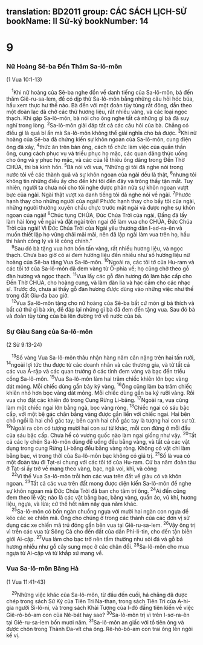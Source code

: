 translation: BD2011
group: CÁC SÁCH LỊCH-SỬ
bookName: II Sử-ký 
bookNumber: 14
-------

<div class="title"><h1>9</h1><h3>Nữ Hoàng Sê-ba Ðến Thăm Sa-lô-môn</h3><p>(1 Vua 10:1-13)</p></div>
<span class="verse 2su_9_1"> <sup>1</sup>Khi nữ hoàng của Sê-ba nghe đồn về danh tiếng của Sa-lô-môn, bà đến thăm Giê-ru-sa-lem, để có dịp thử Sa-lô-môn bằng những câu hỏi hóc búa, hầu xem thực hư thế nào. Bà đến với một đoàn tùy tùng rất đông, dẫn theo một đoàn lạc đà chở các thứ hương liệu, rất nhiều vàng, và các loại ngọc thạch. Khi gặp Sa-lô-môn, bà nói cho ông nghe tất cả những gì bà đã suy nghĩ trong lòng. </span>
<span class="verse 2su_9_2"><sup>2</sup>Sa-lô-môn giải đáp tất cả các câu hỏi của bà. Chẳng có điều gì là quá bí ẩn mà Sa-lô-môn không thể giải nghĩa cho bà được. </span>
<span class="verse 2su_9_3"><sup>3</sup>Khi nữ hoàng của Sê-ba đã chứng kiến sự khôn ngoan của Sa-lô-môn, cung điện ông đã xây, </span>
<span class="verse 2su_9_4"><sup>4</sup>thức ăn trên bàn ông, cách tổ chức làm việc của quần thần ông, cung cách phục vụ và triều phục họ mặc, các quan dâng thức uống cho ông và y phục họ mặc, và các của lễ thiêu ông dâng trong Ðền Thờ CHÚA, thì bà kinh hồn. </span>
<span class="verse 2su_9_5"><sup>5</sup>Bà nói với vua, “Những gì tôi đã nghe nói trong nước tôi về các thành quả và sự khôn ngoan của ngài đều là thật, </span>
<span class="verse 2su_9_6"><sup>6</sup>nhưng tôi không tin những điều ấy cho đến khi tôi đến đây và trông thấy tận mắt. Tuy nhiên, người ta chưa nói cho tôi nghe được phân nửa sự khôn ngoan vượt bực của ngài. Ngài thật vượt xa danh tiếng tôi đã nghe nói về ngài. </span>
<span class="verse 2su_9_7"><sup>7</sup>Phước hạnh thay cho những người của ngài! Phước hạnh thay cho bầy tôi của ngài, những người thường xuyên chầu chực trước mặt ngài và được nghe sự khôn ngoan của ngài! </span>
<span class="verse 2su_9_8"><sup>8</sup>Chúc tụng CHÚA, Ðức Chúa Trời của ngài, Ðấng đã lấy làm hài lòng về ngài và đặt ngài trên ngai để làm vua cho CHÚA, Ðức Chúa Trời của ngài! Vì Ðức Chúa Trời của Ngài yêu thương dân I-sơ-ra-ên và muốn thiết lập họ vững chãi mãi mãi, nên đã lập ngài làm vua trên họ, hầu thi hành công lý và lẽ công chính.”<br/></span>
<span class="verse 2su_9_9"> <sup>9</sup>Sau đó bà tặng vua hơn bốn tấn vàng, rất nhiều hương liệu, và ngọc thạch. Chưa bao giờ có ai đem hương liệu đến nhiều như số hương liệu nữ hoàng của Sê-ba tặng Vua Sa-lô-môn. </span>
<span class="verse 2su_9_10"><sup>10</sup>Ngoài ra, các tôi tớ của Hu-ram và các tôi tớ của Sa-lô-môn đã đem vàng từ Ô-phia về; họ cũng chở theo gỗ đàn hương và ngọc thạch. </span>
<span class="verse 2su_9_11"><sup>11</sup>Vua lấy các gỗ đàn hương đó làm bậc cấp cho Ðền Thờ CHÚA, cho hoàng cung, và làm đàn lia và hạc cầm cho các nhạc sĩ. Trước đó, chưa ai thấy gỗ đàn hương được dùng vào những việc như thế trong đất Giu-đa bao giờ.<br/></span>
<span class="verse 2su_9_12"> <sup>12</sup>Vua Sa-lô-môn tặng cho nữ hoàng của Sê-ba bất cứ món gì bà thích và bất cứ thứ gì bà xin, để đáp lại những gì bà đã đem đến tặng vua. Sau đó bà và đoàn tùy tùng của bà lên đường trở về nước của bà.<br/></span>
<div class="title"><h3>Sự Giàu Sang của Sa-lô-môn</h3><p>(2 Sử 9:13-24)</p></div>
<span class="verse 2su_9_13"> <sup>13</sup>Số vàng Vua Sa-lô-môn thâu nhận hàng năm cân nặng trên hai tấn rưỡi, </span>
<span class="verse 2su_9_14"><sup>14</sup>ngoài lợi tức thu được từ các doanh nhân và các thương gia, và từ tất cả các vua Ả-rập và các quan trưởng ở các tỉnh đem vàng và bạc đến triều cống Sa-lô-môn. </span>
<span class="verse 2su_9_15"><sup>15</sup>Vua Sa-lô-môn làm hai trăm chiếc khiên lớn bọc vàng dát mỏng. Mỗi chiếc dùng gần bảy ký vàng. </span>
<span class="verse 2su_9_16"><sup>16</sup>Ông cũng làm ba trăm chiếc khiên nhỏ hơn bọc vàng dát mỏng. Mỗi chiếc dùng gần ba ký rưỡi vàng. Rồi vua cho đặt các khiên đó trong Cung Rừng Li-băng. </span>
<span class="verse 2su_9_17"><sup>17</sup>Ngoài ra, vua cũng làm một chiếc ngai lớn bằng ngà, bọc vàng ròng. </span>
<span class="verse 2su_9_18"><sup>18</sup>Chiếc ngai có sáu bậc cấp, với một bệ gác chân bằng vàng được gắn liền với chiếc ngai. Hai bên chỗ ngồi là hai chỗ gác tay; bên cạnh hai chỗ gác tay là tượng hai con sư tử. </span>
<span class="verse 2su_9_19"><sup>19</sup>Ngoài ra còn có tượng mười hai con sư tử khác, mỗi con đứng ở mỗi đầu của sáu bậc cấp. Chưa hề có vương quốc nào làm ngai giống như vậy. </span>
<span class="verse 2su_9_20"><sup>20</sup>Tất cả các ly chén Sa-lô-môn dùng để uống đều bằng vàng, và tất cả các vật dụng trong cung Rừng Li-băng đều bằng vàng ròng. Không có vật chi làm bằng bạc, vì trong thời của Sa-lô-môn bạc không có giá trị. </span>
<span class="verse 2su_9_21"><sup>21</sup>Số là vua có một đoàn tàu đi Tạt-si chung với các tôi tớ của Hu-ram. Cứ ba năm đoàn tàu ở Tạt-si ấy trở về mang theo vàng, bạc, ngà voi, khỉ, và công<br/></span>
<span class="verse 2su_9_22"> <sup>22</sup>Vì thế Vua Sa-lô-môn trỗi hơn các vua trên đất về giàu có và khôn ngoan. </span>
<span class="verse 2su_9_23"><sup>23</sup>Tất cả các vua trên đất mong được diện kiến Sa-lô-môn để nghe sự khôn ngoan mà Ðức Chúa Trời đã ban cho tâm trí ông. </span>
<span class="verse 2su_9_24"><sup>24</sup>Ai đến cũng đem theo lễ vật; nào là các vật bằng bạc, bằng vàng, quần áo, vũ khí, hương liệu, ngựa, và lừa; cứ thế hết năm nầy qua năm khác.<br/></span>
<span class="verse 2su_9_25"> <sup>25</sup>Sa-lô-môn có bốn ngàn chuồng ngựa với mười hai ngàn con ngựa để kéo các xe chiến mã. Ông cho chúng ở trong các thành của các đơn vị sử dụng các xe chiến mã trú đóng gần bên vua tại Giê-ru-sa-lem. </span>
<span class="verse 2su_9_26"><sup>26</sup>Vậy ông trị vì trên các vua từ Sông Cả cho đến đất của dân Phi-li-tin, cho đến tận biên giới Ai-cập. </span>
<span class="verse 2su_9_27"><sup>27</sup>Vua làm cho bạc trở nên tầm thường như sỏi đá và gỗ bá hương nhiều như gỗ cây sung mọc ở các chân đồi. </span>
<span class="verse 2su_9_28"><sup>28</sup>Sa-lô-môn cho mua ngựa từ Ai-cập và từ khắp xứ mang về.<br/></span>
<div class="title"><h3>Vua Sa-lô-môn Băng Hà</h3><p>(1 Vua 11:41-43)</p></div>
<span class="verse 2su_9_29"> <sup>29</sup>Những việc khác của Sa-lô-môn, từ đầu đến cuối, há chẳng đã được chép trong sách Sử Ký của Tiên Tri Na-than, trong sách Tiên Tri của A-hi-gia người Si-lô-ni, và trong sách Khải Tượng của I-đô đấng tiên kiến về việc Giê-rô-bô-am con của Nê-bát hay sao? </span>
<span class="verse 2su_9_30"><sup>30</sup>Sa-lô-môn trị vì trên I-sơ-ra-ên tại Giê-ru-sa-lem bốn mươi năm. </span>
<span class="verse 2su_9_31"><sup>31</sup>Sa-lô-môn an giấc với tổ tiên ông và được chôn trong Thành Ða-vít cha ông. Rê-hô-bô-am con trai ông lên ngôi kế vị.<br/></span>
